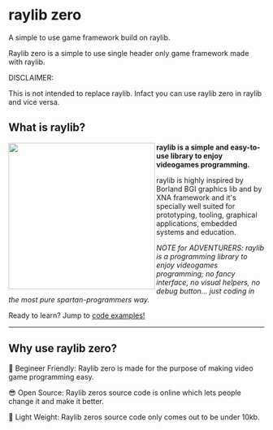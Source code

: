# raylib zero
A simple to use game framework build on raylib.

Raylib zero is a simple to use single header only game framework made with raylib.

DISCLAIMER:

This is not intended to replace raylib. Infact you can use raylib zero in raylib and vice versa.

## What is raylib?

<img align="left" src="https://github.com/raysan5/raylib/blob/master/logo/raylib_logo_animation.gif" width="288px">

**raylib is a simple and easy-to-use library to enjoy videogames programming.**

raylib is highly inspired by Borland BGI graphics lib and by XNA framework and it's specially well suited for prototyping, tooling, graphical applications, embedded systems and education.

*NOTE for ADVENTURERS: raylib is a programming library to enjoy videogames programming; no fancy interface, no visual helpers, no debug button... just coding in the most pure spartan-programmers way.*

Ready to learn? Jump to [code examples!](https://www.raylib.com/examples.html)

---

##
##

## Why use raylib zero?

🤔 Begineer Friendly:
Raylib zero is made for the purpose of making video game programming easy.

😎 Open Source:
Raylib zeros source code is online which lets people change it and make it better.

🎈 Light Weight:
Raylib zeros source code only comes out to be under 10kb.
